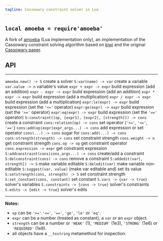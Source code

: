 ```yaml
---
tagline: Cassowary constraint solver in Lua
---
```


## `local amoeba = require'amoeba'`

A fork of [amoeba](https://github.com/starwing/amoeba) (Lua implementation
only), an implementation of the Cassowary constraint solving algorithm based
on [kiwi](https://github.com/nucleic/kiwi) and the original
[Cassowary paper](http://constraints.cs.washington.edu/solvers/uist97.html).

## API

----------------------------------------------------------- -----------------------------------------
`amoeba.new() -> S`                                         create a solver
`S:var(name) -> var`                                        create a variable
`var.value -> n`                                            variable's value
`expr + expr -> expr`                                       build expression (add an addition)
`expr - expr -> expr`                                       build expression (add an addition)
`expr * expr -> expr`                                       build expression (add a multiplication)
`expr / expr -> expr`                                       build expression (add a multiplication)
`expr:le(expr) -> expr`                                     build expression (set the `'<='` operator)
`expr:ge(expr) -> expr`                                     build expression (set the `'>='` operator)
`expr:eq(expr) -> expr`                                     build expression (set the `'=='` operator)
`S:constraint([op, [expr1], [expr2], [strength]]) -> cons`  create a constraint
`cons:relation(op) -> cons`                                 set operator (`'>='`, `'<='`, `'=='`)
`cons:add(op|expr|expr_args...) -> cons`                    add expression or set operator
`cons(...) -> cons`                                         sugar for `cons:add(...) -> cons`
`cons:strength(strength) -> cons`                           set constraint strength
`cons.weight -> n`                                          get constraint strength
`cons.op -> op`                                             get constraint operator
`cons.expression -> expr`                                   get constraint expression
`S:addconstraint(cons|cons_args...) -> cons`                create/add a constraint
`S:delconstraint(cons) -> cons`                             remove a constraint
`S:addedit(var[, strength]) -> S`                           make variable editable
`S:deledit(var)`                                            make variable non-editable
`S:suggest(var, value)`                                     (make var editable and) set its value
`S:setstrength(cons, strength) -> S`                        set constraint strength
`S:set_constant(cons, constant)`                            set constant
`S.vars -> {var -> true}`                                   solver's variables
`S.constraints -> {cons -> true}`                           solver's constraints
`S.edits -> {edit -> true}`                                 solver's edits
----------------------------------------------------------- -----------------------------------------

__Notes:__

  * `op` can be `'>='` `'<='`, `'=='`, `'ge'`, `'le'` or `'eq'`.
  * `expr` can be a number (treated as constant), a `var` or an `expr` object.
  * `strength` can be a number or `'WEAK'` (1), `'MEDIUM'` (1e3),
  `'STRONG'` (1e6) or `'REQUIRED'` (1e9).
  * all objects have a `__tostring` metamethod for inspection.
